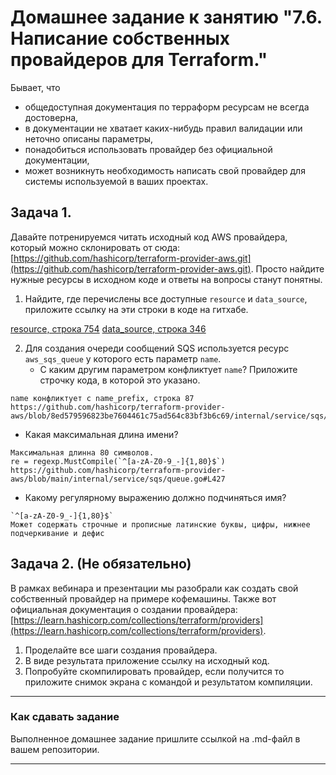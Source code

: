 # Домашнее задание к занятию "7.6. Написание собственных провайдеров для Terraform."

Бывает, что 
* общедоступная документация по терраформ ресурсам не всегда достоверна,
* в документации не хватает каких-нибудь правил валидации или неточно описаны параметры,
* понадобиться использовать провайдер без официальной документации,
* может возникнуть необходимость написать свой провайдер для системы используемой в ваших проектах.   

## Задача 1. 
Давайте потренируемся читать исходный код AWS провайдера, который можно склонировать от сюда: 
[https://github.com/hashicorp/terraform-provider-aws.git](https://github.com/hashicorp/terraform-provider-aws.git).
Просто найдите нужные ресурсы в исходном коде и ответы на вопросы станут понятны.  


1. Найдите, где перечислены все доступные `resource` и `data_source`, приложите ссылку на эти строки в коде на 
гитхабе.

[resource, строка 754](https://github.com/hashicorp/terraform-provider-aws/blob/8ed579596823be7604461c75ad564c83bf3b6c69/internal/provider/provider.go#L754
)
[data_source, строка 346](https://github.com/hashicorp/terraform-provider-aws/blob/8ed579596823be7604461c75ad564c83bf3b6c69/internal/provider/provider.go#L346)



2. Для создания очереди сообщений SQS используется ресурс `aws_sqs_queue` у которого есть параметр `name`. 
    * С каким другим параметром конфликтует `name`? Приложите строчку кода, в которой это указано.
``` 
name конфликтует с name_prefix, строка 87
https://github.com/hashicorp/terraform-provider-aws/blob/8ed579596823be7604461c75ad564c83bf3b6c69/internal/service/sqs/queue.go#L87
```
   * Какая максимальная длина имени? 
```
Максимальная длинна 80 символов.
re = regexp.MustCompile(`^[a-zA-Z0-9_-]{1,80}$`)
https://github.com/hashicorp/terraform-provider-aws/blob/main/internal/service/sqs/queue.go#L427
```    
* Какому регулярному выражению должно подчиняться имя? 

```
`^[a-zA-Z0-9_-]{1,80}$`    
Может содержать строчные и прописные латинские буквы, цифры, нижнее подчеркивание и дефис 
```
## Задача 2. (Не обязательно) 
В рамках вебинара и презентации мы разобрали как создать свой собственный провайдер на примере кофемашины. 
Также вот официальная документация о создании провайдера: 
[https://learn.hashicorp.com/collections/terraform/providers](https://learn.hashicorp.com/collections/terraform/providers).

1. Проделайте все шаги создания провайдера.
2. В виде результата приложение ссылку на исходный код.
3. Попробуйте скомпилировать провайдер, если получится то приложите снимок экрана с командой и результатом компиляции.   

---

### Как cдавать задание

Выполненное домашнее задание пришлите ссылкой на .md-файл в вашем репозитории.

---
